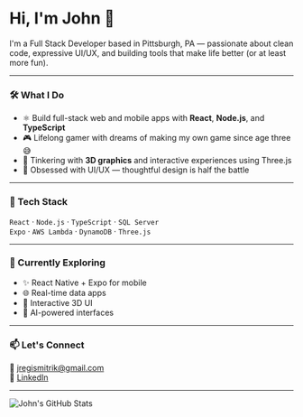 # Hi, I'm John 👋

I'm a Full Stack Developer based in Pittsburgh, PA — passionate about clean code, expressive UI/UX, and building tools that make life better (or at least more fun).

---

### 🛠️ What I Do

- ⚛️ Build full-stack web and mobile apps with **React**, **Node.js**, and **TypeScript**
- 🎮 Lifelong gamer with dreams of making my own game since age three 😅
- 🧊 Tinkering with **3D graphics** and interactive experiences using Three.js
- 🎨 Obsessed with UI/UX — thoughtful design is half the battle

---

### 🧰 Tech Stack

`React` · `Node.js` · `TypeScript` · `SQL Server`  
`Expo` · `AWS Lambda` · `DynamoDB` · `Three.js`

---

### 🔭 Currently Exploring

- ✨ React Native + Expo for mobile
- 🌐 Real-time data apps
- 🔺 Interactive 3D UI
- 🧠 AI-powered interfaces

---

### 📫 Let's Connect

📧 jregismitrik@gmail.com  
🔗 [LinkedIn](https://www.linkedin.com/in/jmitrik)

---

![John's GitHub Stats](https://github-readme-stats.vercel.app/api?username=mitrikdev&show_icons=true&theme=tokyonight)
